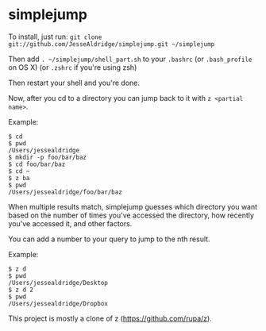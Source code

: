 simplejump
==========

To install, just run: 
    `git clone git://github.com/JesseAldridge/simplejump.git ~/simplejump`

Then add `. ~/simplejump/shell_part.sh` to your `.bashrc` (or `.bash_profile` on OS X) (or `.zshrc` if you're using zsh)

Then restart your shell and you're done.

Now, after you cd to a directory you can jump back to it with `z <partial name>`.

Example:

    $ cd
    $ pwd
    /Users/jessealdridge
    $ mkdir -p foo/bar/baz
    $ cd foo/bar/baz
    $ cd ~
    $ z ba
    $ pwd
    /Users/jessealdridge/foo/bar/baz

When multiple results match, simplejump guesses which directory you want based
on the number of times you've accessed the directory, how recently you've
accessed it, and other factors.

You can add a number to your query to jump to the nth result.

Example:

    $ z d
    $ pwd
    /Users/jessealdridge/Desktop
    $ z d 2
    $ pwd
    /Users/jessealdridge/Dropbox


This project is mostly a clone of z (https://github.com/rupa/z).
